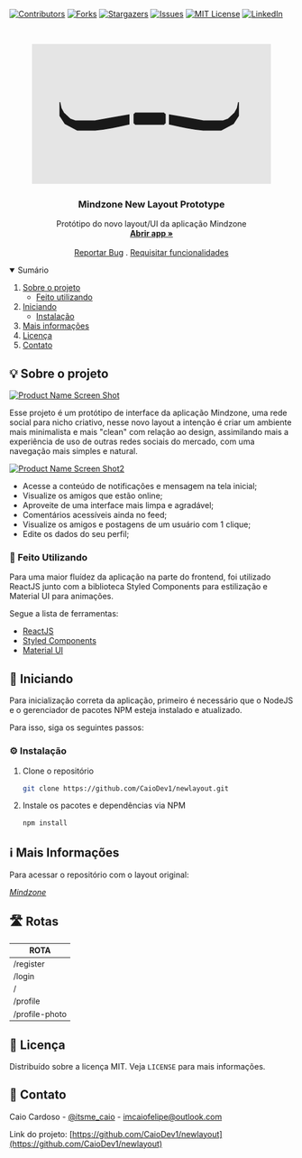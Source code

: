 [![Contributors][contributors-shield]][contributors-url]
[![Forks][forks-shield]][forks-url]
[![Stargazers][stars-shield]][stars-url]
[![Issues][issues-shield]][issues-url]
[![MIT License][license-shield]][license-url]
[![LinkedIn][linkedin-shield]][linkedin-url]


<!-- PROJECT LOGO -->
<br />
<p align="center">
  <a href="https://caiodev1.github.io/newlayout/#/">
    <img src="public/image.png" alt="Logo">
  </a>

  <h3 align="center">Mindzone New Layout Prototype</h3>

  <p align="center">
    Protótipo do novo layout/UI da aplicação Mindzone
    <br />
    <a href="https://caiodev1.github.io/newlayout/#/"><strong>Abrir app »</strong></a>
    <br />
    <br />
    <a href="https://github.com/CaioDev1/newlayout/issues">Reportar Bug</a>
    .
    <a href="https://github.com/CaioDev1/newlayout/issues">Requisitar funcionalidades</a>
  </p>
</p>



<!-- TABLE OF CONTENTS -->
<details open="open">
  <summary>Sumário</summary>
  <ol>
    <li>
      <a href="#sobre-o-projeto">Sobre o projeto</a>
      <ul>
        <li><a href="#feito-utilizando">Feito utilizando</a></li>
      </ul>
    </li>
    <li>
      <a href="#iniciando">Iniciando</a>
      <ul>
        <li><a href="#instalação">Instalação</a></li>
      </ul>
    </li>
    <li><a href="#mais-informações">Mais informações</a></li>
    <li><a href="#licença">Licença</a></li>
    <li><a href="#contato">Contato</a></li>
  </ol>
</details>



<!-- ABOUT THE PROJECT -->
<h2 id="sobre-o-projeto">💡 Sobre o projeto</h2>

[![Product Name Screen Shot][product-screenshot]](https://caiodev1.github.io/newlayout/#/)

Esse projeto é um protótipo de interface da aplicação Mindzone, uma rede social para nicho criativo, nesse novo layout a intenção é criar um ambiente mais minimalista e mais "clean" com relação ao design,
assimilando mais a experiência de uso de outras redes sociais do mercado, com uma navegação mais simples e natural.

[![Product Name Screen Shot2][product-screenshot2]](https://caiodev1.github.io/newlayout/#/)

* Acesse a conteúdo de notificações e mensagem na tela inicial;
* Visualize os amigos que estão online;
* Aproveite de uma interface mais limpa e agradável;
* Comentários acessíveis ainda no feed;
* Visualize os amigos e postagens de um usuário com 1 clique;
* Edite os dados do seu perfil;

<h3 id="feito-utilizando">🔧 Feito Utilizando</h3>

Para uma maior fluídez da aplicação na parte do frontend, foi utilizado ReactJS junto com a biblioteca Styled Components para estilização e Material UI para animações.

Segue a lista de ferramentas:
* [ReactJS](https://pt-br.reactjs.org/)
* [Styled Components](https://styled-components.com/)
* [Material UI](https://material-ui.com/pt/)

<!-- GETTING STARTED -->
<h2 id="Iniciando">📖 Iniciando</h2>

Para inicialização correta da aplicação, primeiro é necessário que o NodeJS e o gerenciador de pacotes NPM esteja instalado e atualizado.

Para isso, siga os seguintes passos:

<h3 id="instalação">⚙ Instalação</h3>

1. Clone o repositório
   ```sh
   git clone https://github.com/CaioDev1/newlayout.git
   ```
2. Instale os pacotes e dependências via NPM
   ```sh
   npm install
   ```


<!-- USAGE EXAMPLES -->
<h2 id="mais-informações">ℹ Mais Informações</h2>
Para acessar o repositório com o layout original:

_[Mindzone](https://github.com/CaioDev1/socialmedia-frontend)_

<!-- ROUTES -->
<h2 id="rotas">🛣 Rotas</h2>
<table>
  <thead>
    <tr>
      <th>ROTA</th>
    </tr>
  </thead>
  <tbody>
    <tr>
      <td>/register</td>
    </tr>
    <tr>
      <td>/login</td>
    </tr>
    <tr>
      <td>/</td>
    </tr>
    <tr>
      <td>/profile</td>
    </tr>
    <tr>
      <td>/profile-photo</td>
    </tr>
  </tbody>
</table>

<!-- LICENSE -->
<h2 id="licença">📜 Licença</h2>

Distribuído sobre a licença MIT. Veja `LICENSE` para mais informações.


<!-- CONTACT -->
<h2 id="contato">📩 Contato</h2>

Caio Cardoso - [@itsme_caio](https://instagram.com/itsme_caio) - imcaiofelipe@outlook.com

Link do projeto: [https://github.com/CaioDev1/newlayout](https://github.com/CaioDev1/newlayout)





<!-- MARKDOWN LINKS & IMAGES -->
<!-- https://www.markdownguide.org/basic-syntax/#reference-style-links -->
[contributors-shield]: https://img.shields.io/github/contributors/CaioDev1/newlayout.svg?style=for-the-badge
[contributors-url]: https://github.com/CaioDev1/newlayout/graphs/contributors
[forks-shield]: https://img.shields.io/github/forks/CaioDev1/newlayout.svg?style=for-the-badge
[forks-url]: https://github.com/CaioDev1/newlayout/network/members
[stars-shield]: https://img.shields.io/github/stars/CaioDev1/newlayout.svg?style=for-the-badge
[stars-url]: https://github.com/CaioDev1/newlayout/stargazers
[issues-shield]: https://img.shields.io/github/issues/CaioDev1/newlayout.svg?style=for-the-badge
[issues-url]: https://github.com/CaioDev1/newlayout/issues
[license-shield]: https://img.shields.io/github/license/CaioDev1/newlayout.svg?style=for-the-badge
[license-url]: https://github.com/CaioDev1/newlayout/blob/master/LICENSE.txt
[linkedin-shield]: https://img.shields.io/badge/-LinkedIn-black.svg?style=for-the-badge&logo=linkedin&colorB=555
[linkedin-url]: https://www.linkedin.com/in/caio-cardoso-158133196
[product-screenshot]: public/newlayout-gif1.gif
[product-screenshot2]: public/newlayout-gif2.gif

